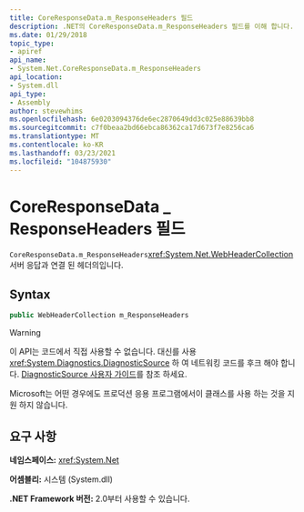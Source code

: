 ```yaml
---
title: CoreResponseData.m_ResponseHeaders 필드
description: .NET의 CoreResponseData.m_ResponseHeaders 필드를 이해 합니다. 이 필드는 서버 응답과 연결 된 헤더가 있는 WebHeaderCollection 형식입니다.
ms.date: 01/29/2018
topic_type:
- apiref
api_name:
- System.Net.CoreResponseData.m_ResponseHeaders
api_location:
- System.dll
api_type:
- Assembly
author: stevewhims
ms.openlocfilehash: 6e0203094376de6ec2870649dd3c025e88639bb8
ms.sourcegitcommit: c7f0beaa2bd66ebca86362ca17d673f7e8256ca6
ms.translationtype: MT
ms.contentlocale: ko-KR
ms.lasthandoff: 03/23/2021
ms.locfileid: "104875930"
---
```

# <a name="coreresponsedatam_responseheaders-field"></a>CoreResponseData \_ ResponseHeaders 필드

`CoreResponseData.m_ResponseHeaders`<xref:System.Net.WebHeaderCollection>서버 응답과 연결 된 헤더의입니다.

## <a name="syntax"></a>Syntax
  
```csharp
public WebHeaderCollection m_ResponseHeaders
```

> [!WARNING]
> 이 API는 코드에서 직접 사용할 수 없습니다. 대신를 사용 <xref:System.Diagnostics.DiagnosticSource> 하 여 네트워킹 코드를 후크 해야 합니다. [DiagnosticSource 사용자 가이드](https://github.com/dotnet/runtime/blob/main/src/libraries/System.Diagnostics.DiagnosticSource/src/DiagnosticSourceUsersGuide.md)를 참조 하세요.
>
> Microsoft는 어떤 경우에도 프로덕션 응용 프로그램에서이 클래스를 사용 하는 것을 지원 하지 않습니다.

## <a name="requirements"></a>요구 사항

**네임스페이스:** <xref:System.Net>

**어셈블리:** 시스템 (System.dll)

**.NET Framework 버전:** 2.0부터 사용할 수 있습니다.
